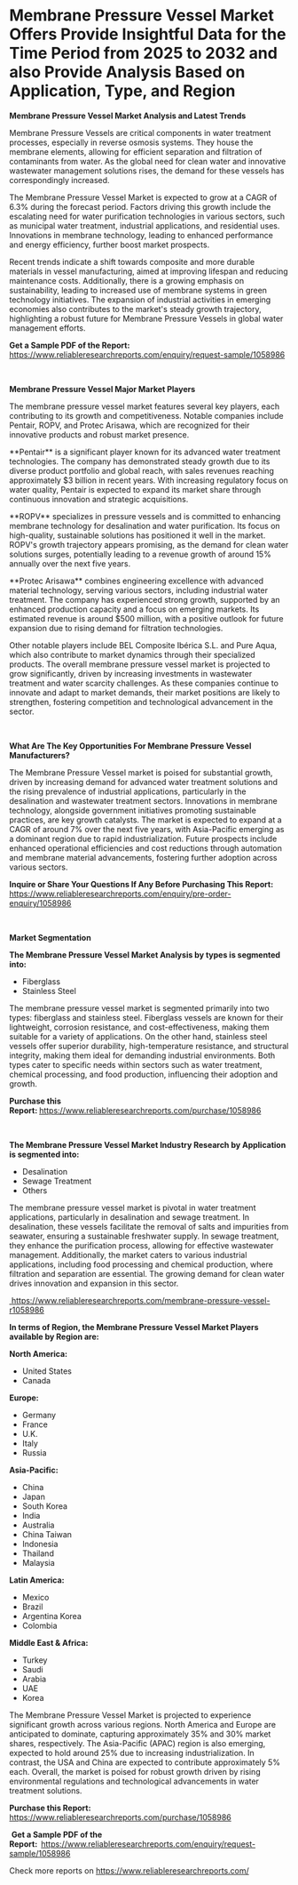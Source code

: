 <p><h1>Membrane Pressure Vessel Market Offers Provide Insightful Data for the Time Period from 2025 to 2032 and also Provide Analysis Based on Application, Type, and Region</h1></p><p><strong>Membrane Pressure Vessel Market Analysis and Latest Trends</strong></p>
<p><p>Membrane Pressure Vessels are critical components in water treatment processes, especially in reverse osmosis systems. They house the membrane elements, allowing for efficient separation and filtration of contaminants from water. As the global need for clean water and innovative wastewater management solutions rises, the demand for these vessels has correspondingly increased.</p><p>The Membrane Pressure Vessel Market is expected to grow at a CAGR of 6.3% during the forecast period. Factors driving this growth include the escalating need for water purification technologies in various sectors, such as municipal water treatment, industrial applications, and residential uses. Innovations in membrane technology, leading to enhanced performance and energy efficiency, further boost market prospects.</p><p>Recent trends indicate a shift towards composite and more durable materials in vessel manufacturing, aimed at improving lifespan and reducing maintenance costs. Additionally, there is a growing emphasis on sustainability, leading to increased use of membrane systems in green technology initiatives. The expansion of industrial activities in emerging economies also contributes to the market's steady growth trajectory, highlighting a robust future for Membrane Pressure Vessels in global water management efforts.</p></p>
<p><strong>Get a Sample PDF of the Report:&nbsp;</strong> <a href="https://www.reliableresearchreports.com/enquiry/request-sample/1058986?utm_campaign=3253&utm_medium=2&utm_source=Github&utm_content=ia&utm_term=09042025&utm_id=membrane-pressure-vessel">https://www.reliableresearchreports.com/enquiry/request-sample/1058986</a></p>
<p>&nbsp;</p>
<p><strong>Membrane Pressure Vessel Major Market Players</strong></p>
<p><p>The membrane pressure vessel market features several key players, each contributing to its growth and competitiveness. Notable companies include Pentair, ROPV, and Protec Arisawa, which are recognized for their innovative products and robust market presence.</p><p>**Pentair** is a significant player known for its advanced water treatment technologies. The company has demonstrated steady growth due to its diverse product portfolio and global reach, with sales revenues reaching approximately $3 billion in recent years. With increasing regulatory focus on water quality, Pentair is expected to expand its market share through continuous innovation and strategic acquisitions.</p><p>**ROPV** specializes in pressure vessels and is committed to enhancing membrane technology for desalination and water purification. Its focus on high-quality, sustainable solutions has positioned it well in the market. ROPV's growth trajectory appears promising, as the demand for clean water solutions surges, potentially leading to a revenue growth of around 15% annually over the next five years.</p><p>**Protec Arisawa** combines engineering excellence with advanced material technology, serving various sectors, including industrial water treatment. The company has experienced strong growth, supported by an enhanced production capacity and a focus on emerging markets. Its estimated revenue is around $500 million, with a positive outlook for future expansion due to rising demand for filtration technologies.</p><p>Other notable players include BEL Composite Ibérica S.L. and Pure Aqua, which also contribute to market dynamics through their specialized products. The overall membrane pressure vessel market is projected to grow significantly, driven by increasing investments in wastewater treatment and water scarcity challenges. As these companies continue to innovate and adapt to market demands, their market positions are likely to strengthen, fostering competition and technological advancement in the sector.</p></p>
<p>&nbsp;</p>
<p><strong>What Are The Key Opportunities For Membrane Pressure Vessel Manufacturers?</strong></p>
<p><p>The Membrane Pressure Vessel market is poised for substantial growth, driven by increasing demand for advanced water treatment solutions and the rising prevalence of industrial applications, particularly in the desalination and wastewater treatment sectors. Innovations in membrane technology, alongside government initiatives promoting sustainable practices, are key growth catalysts. The market is expected to expand at a CAGR of around 7% over the next five years, with Asia-Pacific emerging as a dominant region due to rapid industrialization. Future prospects include enhanced operational efficiencies and cost reductions through automation and membrane material advancements, fostering further adoption across various sectors.</p></p>
<p><strong>Inquire or Share Your Questions If Any Before Purchasing This Report:</strong> <a href="https://www.reliableresearchreports.com/enquiry/pre-order-enquiry/1058986?utm_campaign=3253&utm_medium=2&utm_source=Github&utm_content=ia&utm_term=09042025&utm_id=membrane-pressure-vessel">https://www.reliableresearchreports.com/enquiry/pre-order-enquiry/1058986</a></p>
<p>&nbsp;</p>
<p><strong>Market Segmentation</strong></p>
<p><strong>The Membrane Pressure Vessel Market Analysis by types is segmented into:</strong></p>
<p><ul><li>Fiberglass</li><li>Stainless Steel</li></ul></p>
<p><p>The membrane pressure vessel market is segmented primarily into two types: fiberglass and stainless steel. Fiberglass vessels are known for their lightweight, corrosion resistance, and cost-effectiveness, making them suitable for a variety of applications. On the other hand, stainless steel vessels offer superior durability, high-temperature resistance, and structural integrity, making them ideal for demanding industrial environments. Both types cater to specific needs within sectors such as water treatment, chemical processing, and food production, influencing their adoption and growth.</p></p>
<p><strong>Purchase this Report:&nbsp;</strong><a href="https://www.reliableresearchreports.com/purchase/1058986?utm_campaign=3253&utm_medium=2&utm_source=Github&utm_content=ia&utm_term=09042025&utm_id=membrane-pressure-vessel">https://www.reliableresearchreports.com/purchase/1058986</a></p>
<p>&nbsp;</p>
<p><strong>The Membrane Pressure Vessel Market Industry Research by Application is segmented into:</strong></p>
<p><ul><li>Desalination</li><li>Sewage Treatment</li><li>Others</li></ul></p>
<p><p>The membrane pressure vessel market is pivotal in water treatment applications, particularly in desalination and sewage treatment. In desalination, these vessels facilitate the removal of salts and impurities from seawater, ensuring a sustainable freshwater supply. In sewage treatment, they enhance the purification process, allowing for effective wastewater management. Additionally, the market caters to various industrial applications, including food processing and chemical production, where filtration and separation are essential. The growing demand for clean water drives innovation and expansion in this sector.</p></p>
<p><a href="https://www.reliableresearchreports.com/membrane-pressure-vessel-r1058986?utm_campaign=3253&utm_medium=2&utm_source=Github&utm_content=ia&utm_term=09042025&utm_id=membrane-pressure-vessel">&nbsp;https://www.reliableresearchreports.com/membrane-pressure-vessel-r1058986</a></p>
<p><strong>In terms of Region, the Membrane Pressure Vessel Market Players available by Region are:</strong></p>
<p>
    <p> <strong> North America: </strong>
        <ul>
            <li>United States</li>
            <li>Canada</li>
        </ul>
        </p> 
    <p> <strong> Europe: </strong>
        <ul>
            <li>Germany</li>
            <li>France</li>
            <li>U.K.</li>
            <li>Italy</li>
            <li>Russia</li>
        </ul>
        </p> 
    <p> <strong> Asia-Pacific: </strong>
        <ul>
            <li>China</li>
            <li>Japan</li>
            <li>South Korea</li>
            <li>India</li>
            <li>Australia</li>
            <li>China Taiwan</li>
            <li>Indonesia</li>
            <li>Thailand</li>
            <li>Malaysia</li>
        </ul>
        </p> 
    <p> <strong> Latin America: </strong>
        <ul>
            <li>Mexico</li>
            <li>Brazil</li>
            <li>Argentina Korea</li>
            <li>Colombia</li>
        </ul>
        </p> 
    <p> <strong> Middle East & Africa: </strong>
        <ul>
            <li>Turkey</li>
            <li>Saudi</li>
            <li>Arabia</li>
            <li>UAE</li>
            <li>Korea</li>
        </ul>
    </p>
    </p>
<p><p>The Membrane Pressure Vessel Market is projected to experience significant growth across various regions. North America and Europe are anticipated to dominate, capturing approximately 35% and 30% market shares, respectively. The Asia-Pacific (APAC) region is also emerging, expected to hold around 25% due to increasing industrialization. In contrast, the USA and China are expected to contribute approximately 5% each. Overall, the market is poised for robust growth driven by rising environmental regulations and technological advancements in water treatment solutions.</p></p>
<p><strong>Purchase this Report: </strong><a href="https://www.reliableresearchreports.com/purchase/1058986?utm_campaign=3253&utm_medium=2&utm_source=Github&utm_content=ia&utm_term=09042025&utm_id=membrane-pressure-vessel">https://www.reliableresearchreports.com/purchase/1058986</a></p>
<p>&nbsp;<strong>Get a Sample PDF of the Report:&nbsp;&nbsp;</strong><a href="https://www.reliableresearchreports.com/enquiry/request-sample/1058986?utm_campaign=3253&utm_medium=2&utm_source=Github&utm_content=ia&utm_term=09042025&utm_id=membrane-pressure-vessel">https://www.reliableresearchreports.com/enquiry/request-sample/1058986</a></p>
<p><strong></strong></p>
<p>Check more reports on <a href="https://www.reliableresearchreports.com/?utm_campaign=3253&utm_medium=2&utm_source=Github&utm_content=ia&utm_term=09042025&utm_id=membrane-pressure-vessel">https://www.reliableresearchreports.com/</a></p>